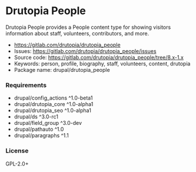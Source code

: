 <!-- writeme -->
Drutopia People
===============

Drutopia People provides a People content type for showing visitors information about staff, volunteers, contributors, and more.

 * https://gitlab.com/drutopia/drutopia_people
 * Issues: https://gitlab.com/drutopia/drutopia_people/issues
 * Source code: https://gitlab.com/drutopia/drutopia_people/tree/8.x-1.x
 * Keywords: person, profile, biography, staff, volunteers, content, drutopia
 * Package name: drupal/drutopia_people


### Requirements

 * drupal/config_actions ^1.0-beta1
 * drupal/drutopia_core ^1.0-alpha1
 * drupal/drutopia_seo ^1.0-alpha1
 * drupal/ds ^3.0-rc1
 * drupal/field_group ^3.0-dev
 * drupal/pathauto ^1.0
 * drupal/paragraphs ^1.1


### License

GPL-2.0+

<!-- endwriteme -->
